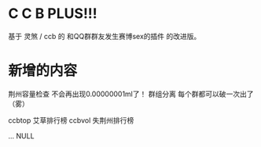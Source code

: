 # C C B PLUS!!!

基于 灵煞 / ccb 的 和QQ群群友发生赛博sex的插件 的改进版。

# 新增的内容

荆州容量检查 不会再出现0.00000001ml了！
群组分离 每个群都可以破一次出了（雾）

ccbtop 艾草排行榜
ccbvol 失荆州排行榜

...
NULL